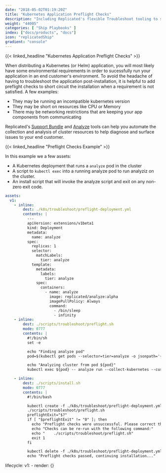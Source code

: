 ```yaml
---
date: "2018-05-02T01:19:20Z"
title: "Kubernetes Application Preflight Checks"
description: "Including Replicated's flexible Troubleshoot tooling to support your end customers"
weight: "44005"
categories: [ "Ship Playbooks" ]
index: ["docs/products", "docs"]
icon: "replicatedShip"
gradient: "console"
---
```


{{< linked_headline "Kubernetes Application Preflight Checks" >}}

When distributing a Kubernetes (or Helm) application, you will most likely have some environmental requirements in order to sucessfully run your application in an end customer's environment. To avoid the headache of having to troubleshoot the application post-installation, it is helpful to add preflight checks to short circuit the installation when a requirement is not satisfied. A few examples:

- They may be running an incompatible kubernetes version
- They may be short on resources like CPU or Memory
- There may be networking restrictions that are keeping your app components from communicating 

Replicated's [Support Bundle](/guides/troubleshoot/) and [Analyze](/api/analyze-yaml-specs/root/) tools can help you automate the collection and analysis of cluster resources to help diagnose and surface issues to your end customer.

{{< linked_headline "Preflight Checks Example" >}}

In this example we a few assets:

- A Kubernetes deployment that runs a `analyze` pod in the cluster
- A script to `kubectl exec` into a running analyze pod to run analyziz on the cluster.
- An install script that will invoke the analyze script and exit on any non-zero exit code.



```yaml
assets:
  v1:
    - inline:
        dest: ./k8s/troubleshoot/preflight-deployment.yml
        contents: |
          ---
          apiVersion: extensions/v1beta1
          kind: Deployment
          metadata:
            name: analyze
          spec:
            replicas: 1
            selector:
              matchLabels:
                tier: analyze
            template:
              metadata:
                labels:
                  tier: analyze
              spec:
                containers:
                  - name: analyze
                    image: replicated/analyze:alpha
                    imagePullPolicy: Always
                    command:
                      - /bin/sleep
                      - infinity
    - inline:
        dest: ./scripts/troubleshoot/preflight.sh
        mode: 0777
        contents: |
          #!/bin/sh
          set -e

          echo "Finding analyze pod"
          pod=$(kubectl get pods --selector=tier=analyze -o jsonpath='{.items[*].metadata.name}')

          echo "Analyzing cluster from pod ${pod}"
          kubectl exec ${pod} -- analyze run --collect-kubernetes --customer-id=2b4fbefc000347274057882ff5fae362

    - inline:
        dest: ./scripts/install.sh
        mode: 0777
        contents: |
          #!/bin/bash

          kubectl create -f ./k8s/troubleshoot/preflight-deployment.yml
          ./scripts/troubleshoot/preflight.sh
          preflightExit="$?"
          if [ "$preflightExit" != "0" ]; then
            echo "Preflight checks were unsuccessful. Please correct the above errors and try again."
            echo "Checks can be re-run with the following command:"
            echo "    ./scripts/troubleshoot/preflight.sh"
            exit 1
          fi

          kubectl delete -f ./k8s/troubleshoot/preflight-deployment.yml
          echo "Preflight checks passed, continuing installation..."
```
lifecycle:
  v1:
    - render: {}
```
